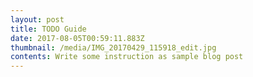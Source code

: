 ```yaml
---
layout: post
title: TODO Guide
date: 2017-08-05T00:59:11.883Z
thumbnail: /media/IMG_20170429_115918_edit.jpg
contents: Write some instruction as sample blog post
---
```


